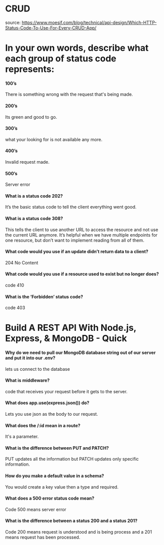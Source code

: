 # CRUD

source: https://www.moesif.com/blog/technical/api-design/Which-HTTP-Status-Code-To-Use-For-Every-CRUD-App/

# In your own words, describe what each group of status code represents:

#### 100’s

There is something wrong with the request that's being made. 

#### 200’s

Its green and good to go.

#### 300’s

what your looking for is not available any more.

#### 400’s

Invalid request made.

#### 500’s

Server error 

#### What is a status code 202?

It’s the basic status code to tell the client everything went good. 

#### What is a status code 308?

This tells the client to use another URL to access the resource and not use the current URL anymore. It’s helpful when we have multiple endpoints for one resource, but don’t want to implement reading from all of them.

#### What code would you use if an update didn’t return data to a client?

204 No Content

#### What code would you use if a resource used to exist but no longer does?

code 410

#### What is the ‘Forbidden’ status code?

code 403

# Build A REST API With Node.js, Express, & MongoDB - Quick

#### Why do we need to pull our MongoDB database string out of our server and put it into our .env?

lets us connect to the database

#### What is middleware?

code that receives your request before it gets to the server.

#### What does app.use(express.json()) do?

Lets you  use json as the body to our request.

#### What does the /:id mean in a route?

It's a parameter.

#### What is the difference between PUT and PATCH?

PUT updates all the information but PATCH updates only specific information.

#### How do you make a default value in a schema?

You would create a key value then a type and required.

#### What does a 500 error status code mean?

Code 500 means server error

#### What is the difference between a status 200 and a status 201?

Code 200 means request is understood and is being process and a 201 means request has been processed.
